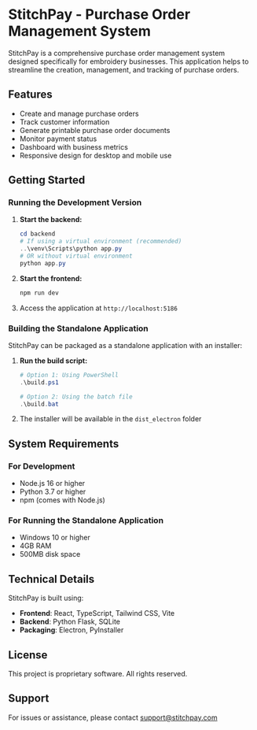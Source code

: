 # StitchPay - Purchase Order Management System

StitchPay is a comprehensive purchase order management system designed specifically for embroidery businesses. This application helps to streamline the creation, management, and tracking of purchase orders.

## Features

- Create and manage purchase orders
- Track customer information
- Generate printable purchase order documents
- Monitor payment status
- Dashboard with business metrics
- Responsive design for desktop and mobile use

## Getting Started

### Running the Development Version

1. **Start the backend:**
   ```powershell
   cd backend
   # If using a virtual environment (recommended)
   ..\venv\Scripts\python app.py
   # OR without virtual environment
   python app.py
   ```

2. **Start the frontend:**
   ```powershell
   npm run dev
   ```

3. Access the application at `http://localhost:5186`

### Building the Standalone Application

StitchPay can be packaged as a standalone application with an installer:

1. **Run the build script:**
   ```powershell
   # Option 1: Using PowerShell
   .\build.ps1
   
   # Option 2: Using the batch file
   .\build.bat
   ```

2. The installer will be available in the `dist_electron` folder

## System Requirements

### For Development
- Node.js 16 or higher
- Python 3.7 or higher
- npm (comes with Node.js)

### For Running the Standalone Application
- Windows 10 or higher
- 4GB RAM
- 500MB disk space

## Technical Details

StitchPay is built using:
- **Frontend**: React, TypeScript, Tailwind CSS, Vite
- **Backend**: Python Flask, SQLite
- **Packaging**: Electron, PyInstaller

## License

This project is proprietary software. All rights reserved.

## Support

For issues or assistance, please contact support@stitchpay.com
